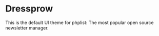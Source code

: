 Dressprow
=========
This is the default UI theme for phplist: The most popular open source newsletter manager.
